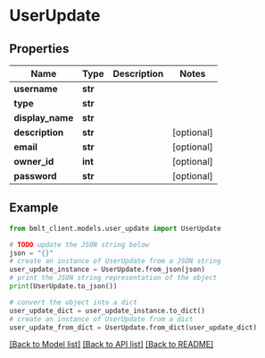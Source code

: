 # UserUpdate


## Properties

Name | Type | Description | Notes
------------ | ------------- | ------------- | -------------
**username** | **str** |  | 
**type** | **str** |  | 
**display_name** | **str** |  | 
**description** | **str** |  | [optional] 
**email** | **str** |  | [optional] 
**owner_id** | **int** |  | [optional] 
**password** | **str** |  | [optional] 

## Example

```python
from bmlt_client.models.user_update import UserUpdate

# TODO update the JSON string below
json = "{}"
# create an instance of UserUpdate from a JSON string
user_update_instance = UserUpdate.from_json(json)
# print the JSON string representation of the object
print(UserUpdate.to_json())

# convert the object into a dict
user_update_dict = user_update_instance.to_dict()
# create an instance of UserUpdate from a dict
user_update_from_dict = UserUpdate.from_dict(user_update_dict)
```
[[Back to Model list]](../README.md#documentation-for-models) [[Back to API list]](../README.md#documentation-for-api-endpoints) [[Back to README]](../README.md)


